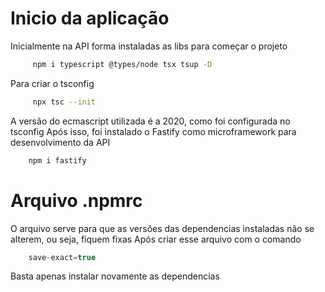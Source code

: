 # Inicio da aplicação

Inicialmente na API forma instaladas as libs para começar o projeto

```bash
     npm i typescript @types/node tsx tsup -D
```

Para criar o tsconfig 

```bash
     npx tsc --init
```

A versão do ecmascript utilizada é a 2020, como foi configurada no tsconfig
Após isso, foi instalado o Fastify como microframework para desenvolvimento da API

```bash
    npm i fastify
```

# Arquivo .npmrc

O arquivo serve para que as versões das dependencias instaladas não se alterem, ou seja, fiquem fixas
Após criar esse arquivo com o comando 

```js
    save-exact=true
```

Basta apenas instalar novamente as dependencias